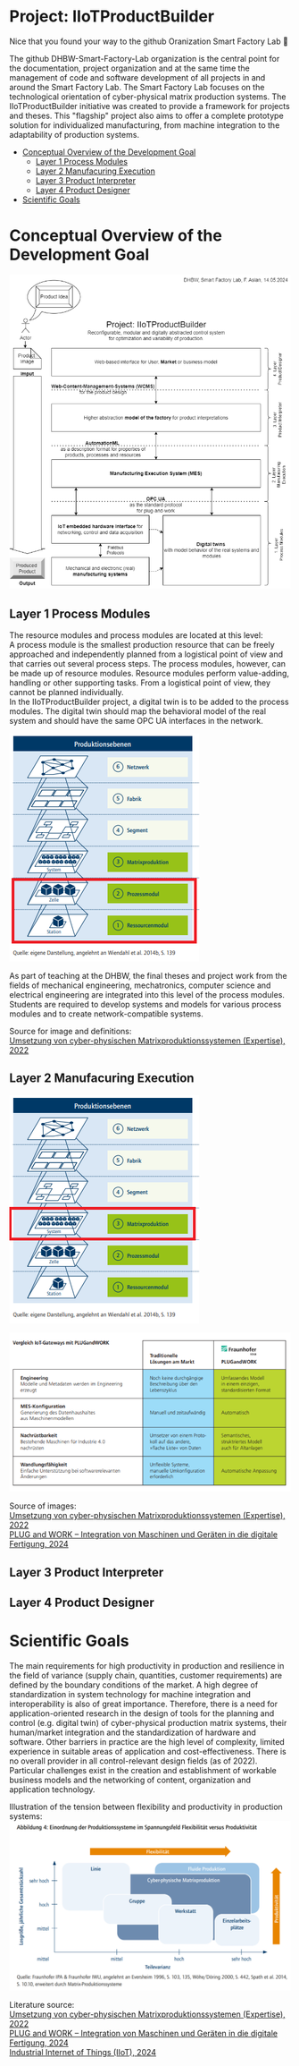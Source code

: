 # Project: IIoTProductBuilder

Nice that you found your way to the github Oranization Smart Factory Lab  👋

The github DHBW-Smart-Factory-Lab organization is the central point for the documentation, project organization and at the same time the management of code and software development of all projects in and around the Smart Factory Lab. The Smart Factory Lab focuses on the technological orientation of cyber-physical matrix production systems. The IIoTProductBuilder initiative was created to provide a framework for projects and theses. This "flagship" project also aims to offer a complete prototype solution for individualized manufacturing, from machine integration to the adaptability of production systems.

<!--

Table of contents
=================

<!--ts-->
   * [Conceptual Overview of the Development Goal](#conceptual-overview-of-the-development-goal)
      * [Layer 1 Process Modules](#layer-1-process-modules)
      * [Layer 2 Manufacuring Execution](#layer-2-manufacuring-execution)
      * [Layer 3 Product Interpreter](#layer-3-product-interpreter)
      * [Layer 4 Product Designer](#layer-4-product-designer)
   * [Scientific Goals](#scientific-goals)

<!--te-->


Conceptual Overview of the Development Goal
===========================================
<img  alt="overview product builder" src="Schichtenmodel_UmsetzungIIoTProductBuilder.drawio.png">

Layer 1 Process Modules
-----------------------
The resource modules and process modules are located at this level:<br>
A process module is the smallest production resource that can be freely approached and independently planned from a logistical point of view and that carries out several process steps. The process modules, however, can be made up of resource modules. Resource modules perform value-adding, handling or other supporting tasks. From a logistical point of view, they cannot be planned individually.<br>
In the IIoTProductBuilder project, a digital twin is to be added to the process modules. The digital twin should map the behavioral model of the real system and should have the same OPC UA interfaces in the network.

<img  alt="overview product builder" src="2024-05-14 165008.png">

As part of teaching at the DHBW, the final theses and project work from the fields of mechanical engineering, mechatronics, computer science and electrical engineering are integrated into this level of the process modules. Students are required to develop systems and models for various process modules and to create network-compatible systems. 

Source for image and definitions:<br> 
[Umsetzung von cyber-physischen Matrixproduktionssystemen (Expertise), 2022](https://www.acatech.de/publikation/umsetzung-von-cyber-physischen-matrixproduktionssystemen/) <br>

Layer 2 Manufacuring Execution
------------------------------

<img  alt="overview product builder" src="2024-05-14 165008_2.png"> <br> 

<img  alt="overview product builder" src="2024-05-14 165500.png">

Source of images: <br>
[Umsetzung von cyber-physischen Matrixproduktionssystemen (Expertise), 2022](https://www.acatech.de/publikation/umsetzung-von-cyber-physischen-matrixproduktionssystemen/) <br> 
[PLUG and WORK – Integration von Maschinen und Geräten in die digitale Fertigung, 2024](https://www.iosb.fraunhofer.de/de/geschaeftsfelder/automatisierung-digitalisierung/technologien/plug-and-work.html)<br>

Layer 3 Product Interpreter
---------------------------

Layer 4 Product Designer
-------------------------

Scientific Goals
================
The main requirements for high productivity in production and resilience in the field of variance (supply chain, quantities, customer requirements) are defined by the boundary conditions of the market.  A high degree of standardization in system technology for machine integration and interoperability is also of great importance. Therefore, there is a need for application-oriented research in the design of tools for the planning and control (e.g. digital twin) of cyber-physical production matrix systems, their human/market integration and the standardization of hardware and software. 
Other barriers in practice are the high level of complexity, limited experience in suitable areas of application and cost-effectiveness. There is no overall provider in all control-relevant design fields (as of 2022). Particular challenges exist in the creation and establishment of workable business models and the networking of content, organization and application technology. 

Illustration of the tension between flexibility and productivity in production systems:
<img  alt="overview product builder" src="2024-05-02 140833.png">

Literature source: <br>
[Umsetzung von cyber-physischen Matrixproduktionssystemen (Expertise), 2022](https://www.acatech.de/publikation/umsetzung-von-cyber-physischen-matrixproduktionssystemen/) <br> 
[PLUG and WORK – Integration von Maschinen und Geräten in die digitale Fertigung, 2024](https://www.iosb.fraunhofer.de/de/geschaeftsfelder/automatisierung-digitalisierung/technologien/plug-and-work.html)<br> 
[Industrial Internet of Things (IIoT), 2024](https://www.iosb.fraunhofer.de/de/geschaeftsfelder/automatisierung-digitalisierung/anwendungsfelder/iiot.html)




